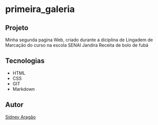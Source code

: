 # primeira_galeria
## Projeto
Minha segunda pagina Web, criado durante a diciplina de Lingadem de Marcação do curso na escola SENAI Jandira
Receita de bolo de fubá
## Tecnologias
* HTML
* CSS
* GIT
* Markdown

## Autor
[Sidney Aragão](https://www.linkedin.com)